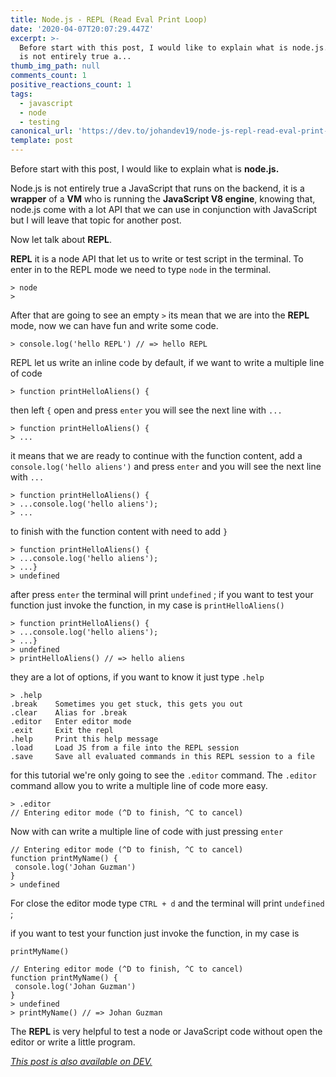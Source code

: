 ```yaml
---
title: Node.js - REPL (Read Eval Print Loop)
date: '2020-04-07T20:07:29.447Z'
excerpt: >-
  Before start with this post, I would like to explain what is node.js.  Node.js
  is not entirely true a...
thumb_img_path: null
comments_count: 1
positive_reactions_count: 1
tags:
  - javascript
  - node
  - testing
canonical_url: 'https://dev.to/johandev19/node-js-repl-read-eval-print-loop-4597'
template: post
---
```

Before start with this post, I would like to explain what is **node.js.**

Node.js is not entirely true a JavaScript that runs on the backend, it is a **wrapper** of a **VM** who is running the **JavaScript V8 engine**,
knowing that, node.js come with a lot API that we can use in conjunction with JavaScript but I will leave that topic for another post.

Now let talk about **REPL**.

**REPL** it is a node API that let us to write or test script in the terminal.
To enter in to the REPL mode we need to type 
`node`
 in the terminal.


```terminal
> node
>
```


After that are going to see an empty 
`>`
 its mean that we are into the **REPL** mode, now we can have fun and write some code.


```terminal
> console.log('hello REPL') // => hello REPL
```


REPL let us write an inline code by default, if we want to write a multiple line of code

```terminal
> function printHelloAliens() {
```


then left 
`{`
 open and press 
`enter`
 you will see the next line with 
`...`



```terminal
> function printHelloAliens() {
> ...
```


it means that we are ready to continue with the function content, add a 
`console.log('hello aliens')`
 and press 
`enter`
 and you will see the next line with 
`...`



```terminal
> function printHelloAliens() {
> ...console.log('hello aliens');
> ...
```


to finish with the function content with need to add 
`}`



```terminal
> function printHelloAliens() {
> ...console.log('hello aliens');
> ...}
> undefined
```


after press 
`enter`
 the terminal will print 
`undefined`
;
if you want to test your function just invoke the function, in my case is 
`printHelloAliens()`



```terminal
> function printHelloAliens() {
> ...console.log('hello aliens');
> ...}
> undefined
> printHelloAliens() // => hello aliens
```


they are a lot of options, if you want to know it just type 
`.help`



```terminal
> .help
.break    Sometimes you get stuck, this gets you out
.clear    Alias for .break
.editor   Enter editor mode
.exit     Exit the repl
.help     Print this help message
.load     Load JS from a file into the REPL session
.save     Save all evaluated commands in this REPL session to a file
```


for this tutorial we're only going to see the 
`.editor`
 command.
The 
`.editor`
 command allow you to write a multiple line of code more easy.


```terminal
> .editor
// Entering editor mode (^D to finish, ^C to cancel)
```


Now with can write a multiple line of code with just pressing 
`enter`



```terminal
// Entering editor mode (^D to finish, ^C to cancel)
function printMyName() {
 console.log('Johan Guzman')
}
> undefined
```


For close the editor mode type 
`CTRL + d`
 and the terminal will print 
`undefined`
;

if you want to test your function just invoke the function, in my case is 

`printMyName()`



```terminal
// Entering editor mode (^D to finish, ^C to cancel)
function printMyName() {
 console.log('Johan Guzman')
}
> undefined
> printMyName() // => Johan Guzman
```


The **REPL** is very helpful to test a node or JavaScript code without open the editor or write a little program.


*[This post is also available on DEV.](https://dev.to/johandev19/node-js-repl-read-eval-print-loop-4597)*


<script>
const parent = document.getElementsByTagName('head')[0];
const script = document.createElement('script');
script.type = 'text/javascript';
script.src = 'https://cdnjs.cloudflare.com/ajax/libs/iframe-resizer/4.1.1/iframeResizer.min.js';
script.charset = 'utf-8';
script.onload = function() {
    window.iFrameResize({}, '.liquidTag');
};
parent.appendChild(script);
</script>    

